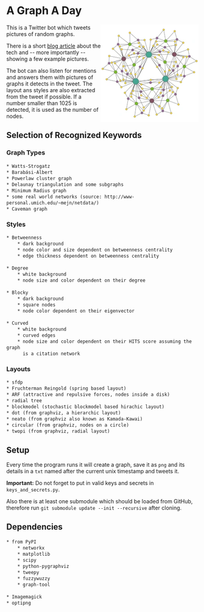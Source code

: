 # A Graph A Day

<a href="https://twitter.com/randomGraphs/status/1342751042891624449" target="_blank"><img align="right" width="256" height="256" alt="Dorogovtsev-Goltsev-Mendes Graph" src="extra/example_graph.webp"></a>

This is a Twitter bot which tweets pictures of random graphs.

There is a short [blog article](https://blog.schawe.me/randomGraphs.html) about the tech and -- more importantly -- showing a few example pictures.

The bot can also listen for mentions and answers them with pictures of graphs
it detects in the tweet. The layout ans styles are also extracted from the
tweet if possible. If a number smaller than 1025 is detected, it is used as
the number of nodes.

## Selection of Recognized Keywords

### Graph Types

    * Watts-Strogatz
    * Barabási-Albert
    * Powerlaw cluster graph
    * Delaunay triangulation and some subgraphs
    * Minimum Radius graph
    * some real world networks (source: http://www-personal.umich.edu/~mejn/netdata/)
    * Caveman graph

### Styles

    * Betweenness
        * dark background
        * node color and size dependent on betweenness centrality
        * edge thickness dependent on betweenness centrality

    * Degree
        * white background
        * node size and color dependent on their degree

    * Blocky
        * dark background
        * square nodes
        * node color dependent on their eigenvector

    * Curved
        * white background
        * curved edges
        * node size and color dependent on their HITS score assuming the graph
          is a citation network

### Layouts

    * sfdp
    * Fruchterman Reingold (spring based layout)
    * ARF (attractive and repulsive forces, nodes inside a disk)
    * radial tree
    * blockmodel (stochastic blockmodel based hirachic layout)
    * dot (from graphviz, a hierarchic layout)
    * neato (from graphviz also known as Kamada-Kawai)
    * circular (from graphviz, nodes on a circle)
    * twopi (from graphviz, radial layout)

## Setup

Every time the program runs it will create a graph, save it as `png`
and its details in a `txt` named after the current unix timestamp and tweets
it.

**Important:** Do not forget to put in valid keys and secrets in `keys_and_secrets.py`.

Also there is at least one submodule which should be loaded from GitHub,
therefore run `git submodule update --init --recursive` after cloning.

## Dependencies

    * from PyPI
        * networkx
        * matplotlib
        * scipy
        * python-pygraphviz
        * tweepy
        * fuzzywuzzy
        * graph-tool

    * Imagemagick
    * optipng
